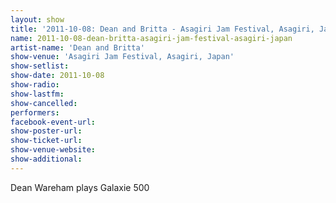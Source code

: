 ```yaml
---
layout: show
title: '2011-10-08: Dean and Britta - Asagiri Jam Festival, Asagiri, Japan'
name: 2011-10-08-dean-britta-asagiri-jam-festival-asagiri-japan
artist-name: 'Dean and Britta'
show-venue: 'Asagiri Jam Festival, Asagiri, Japan'
show-setlist: 
show-date: 2011-10-08
show-radio: 
show-lastfm: 
show-cancelled: 
performers: 
facebook-event-url: 
show-poster-url: 
show-ticket-url: 
show-venue-website: 
show-additional: 
---
```


Dean Wareham plays Galaxie 500